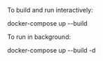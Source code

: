 To build and run interactively:

  docker-compose up --build

To run in background:

  docker-compose up --build -d
